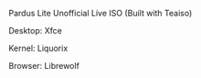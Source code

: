 Pardus Lite Unofficial Live ISO (Built with Teaiso)

Desktop: Xfce

Kernel: Liquorix

Browser: Librewolf
